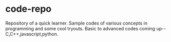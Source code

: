 # code-repo

Repository of a quick learner.
Sample codes of various concepts in programming and some cool tryouts.
Basic to advanced codes coming up--C,C++,javascript,python.

